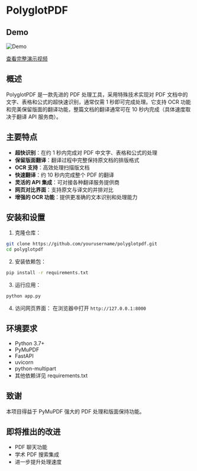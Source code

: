 # PolyglotPDF
## Demo

![Demo](demo.gif)

[查看完整演示视频](https://github.com/CBIhalsen/polyglotpdf/static/demo.mp4)
## 概述
PolyglotPDF 是一款先进的 PDF 处理工具，采用特殊技术实现对 PDF 文档中的文字、表格和公式的超快速识别，通常仅需 1 秒即可完成处理。它支持 OCR 功能和完美保留版面的翻译功能，整篇文档的翻译通常可在 10 秒内完成（具体速度取决于翻译 API 服务商）。

## 主要特点
- **超快识别**：在约 1 秒内完成对 PDF 中文字、表格和公式的处理
- **保留版面翻译**：翻译过程中完整保持原文档的排版格式
- **OCR 支持**：高效处理扫描版文档
- **快速翻译**：约 10 秒内完成整个 PDF 的翻译
- **灵活的 API 集成**：可对接各种翻译服务提供商
- **网页对比界面**：支持原文与译文的并排对比
- **增强的 OCR 功能**：提供更准确的文本识别和处理能力

## 安装和设置

1. 克隆仓库：
```bash
git clone https://github.com/yourusername/polyglotpdf.git
cd polyglotpdf
```

2. 安装依赖包：
```bash
pip install -r requirements.txt
```

3. 运行应用：
```bash
python app.py
```

4. 访问网页界面：
在浏览器中打开 `http://127.0.0.1:8000`

## 环境要求
- Python 3.7+
- PyMuPDF
- FastAPI
- uvicorn
- python-multipart
- 其他依赖详见 requirements.txt

## 致谢
本项目得益于 PyMuPDF 强大的 PDF 处理和版面保持功能。

## 即将推出的改进
- PDF 聊天功能
- 学术 PDF 搜索集成
- 进一步提升处理速度
